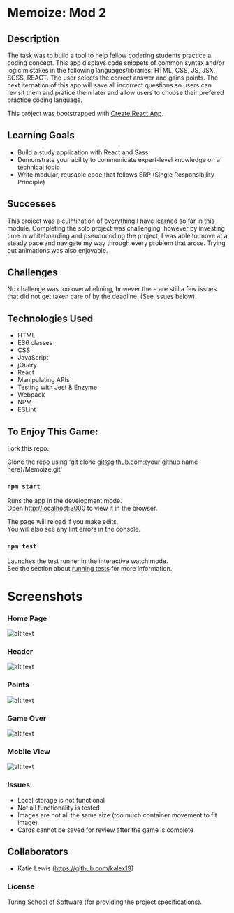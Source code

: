 # Memoize: Mod 2

## Description

The task was to build a tool to help fellow codering students practice a coding concept. This app displays code snippets of common syntax and/or logic mistakes in the following languages/libraries: HTML, CSS, JS, JSX, SCSS, REACT. The user selects the correct answer and gains points. The next iternation of this app will save all incorrect questions so users can revisit them and pratice them later and allow users to choose their prefered practice coding language.

This project was bootstrapped with [Create React App](https://github.com/facebook/create-react-app). 

## Learning Goals
* Build a study application with React and Sass
* Demonstrate your ability to communicate expert-level knowledge on a technical topic
* Write modular, reusable code that follows SRP (Single Responsibility Principle) 

## Successes
This project was a culmination of everything I have learned so far in this module. Completing the solo project was challenging, however by investing time in whiteboarding and pseudocoding the project, I was able to move at a steady pace and navigate my way through every problem that arose. Trying out animations was also enjoyable.

## Challenges
No challenge was too overwhelming, however there are still a few issues that did not get taken care of by the deadline. (See issues below).

## Technologies Used

* HTML 
* ES6 classes
* CSS
* JavaScript
* jQuery
* React
* Manipulating APIs
* Testing with Jest & Enzyme
* Webpack
* NPM
* ESLint

## To Enjoy This Game:

Fork this repo. 

Clone the repo using 'git clone git@github.com:{your github name here}/Memoize.git'

### `npm start`

Runs the app in the development mode.<br>
Open [http://localhost:3000](http://localhost:3000) to view it in the browser.

The page will reload if you make edits.<br>
You will also see any lint errors in the console.

### `npm test`

Launches the test runner in the interactive watch mode.<br>
See the section about [running tests](https://facebook.github.io/create-react-app/docs/running-tests) for more information.

# Screenshots

### Home Page

![alt text](src/images/HomePage.png "Home Page")

### Header

![alt text](src/images/Header.png "Header")

### Points

![alt text](src/images/Points.png "Points")

### Game Over

![alt text](src/images/GameOver.png "Game Over")

### Mobile View

![alt text](src/images/MobileView.png "Mobile View")

### Issues

* Local storage is not functional
* Not all functionality is tested
* Images are not all the same size (too much container movement to fit image)
* Cards cannot be saved for review after the game is complete

## Collaborators
* Katie Lewis (https://github.com/kalex19)

### License
Turing School of Software (for providing the project specifications).
